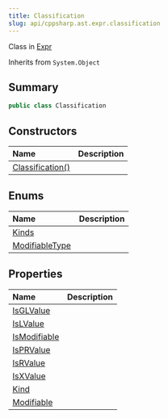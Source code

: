 ```yaml
---
title: Classification
slug: api/cppsharp.ast.expr.classification
---
```

Class in [Expr](/api/cppsharp/ast/expr)

Inherits from `System.Object`

## Summary



```csharp
public class Classification
```

## Constructors

|Name|Description|
|:---|:---|
|[Classification\(\)](/api/cppsharp/ast/expr/classification//ctor)||

## Enums

|Name|Description|
|:---|:---|
|[Kinds](/api/cppsharp/ast/expr/classification/kinds)||
|[ModifiableType](/api/cppsharp/ast/expr/classification/modifiabletype)||

## Properties

|Name|Description|
|:---|:---|
|[IsGLValue](/api/cppsharp/ast/expr/classification/isglvalue)||
|[IsLValue](/api/cppsharp/ast/expr/classification/islvalue)||
|[IsModifiable](/api/cppsharp/ast/expr/classification/ismodifiable)||
|[IsPRValue](/api/cppsharp/ast/expr/classification/isprvalue)||
|[IsRValue](/api/cppsharp/ast/expr/classification/isrvalue)||
|[IsXValue](/api/cppsharp/ast/expr/classification/isxvalue)||
|[Kind](/api/cppsharp/ast/expr/classification/kind)||
|[Modifiable](/api/cppsharp/ast/expr/classification/modifiable)||

